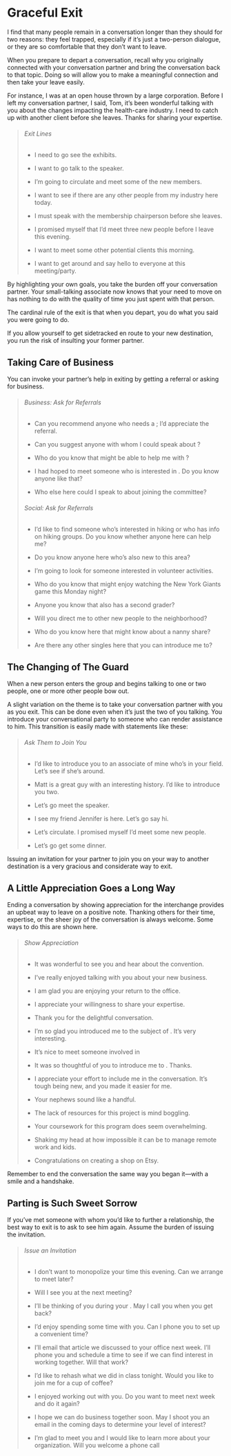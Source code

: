 # Graceful Exit

I find that many people remain in a conversation longer than they should for two reasons: they feel trapped, especially if it’s just a two-person dialogue, or they are so comfortable that they don’t want to leave.

When you prepare to depart a conversation, recall why you originally connected with your conversation partner and bring the conversation back to that topic. Doing so will allow you to make a meaningful connection and then take your leave easily. 

For instance, I was at an open house thrown by a large corporation. Before I left my conversation partner, I said, Tom, it’s been wonderful talking with you about the changes impacting the health-care industry. I need to catch up with another client before she leaves. Thanks for sharing your expertise.

> ###### Exit Lines
> 
> - I need to go see the exhibits.
> 
> - I want to go talk to the speaker.
> 
> - I’m going to circulate and meet some of the new members.
> 
> - I want to see if there are any other people from my industry here today.
> 
> - I must speak with the membership chairperson before she leaves.
> 
> - I promised myself that I’d meet three new people before I leave this evening.
> 
> - I want to meet some other potential clients this morning.
> 
> - I want to get around and say hello to everyone at this meeting/party.

By highlighting your own goals, you take the burden off your conversation partner. Your small-talking associate now knows that your need to move on has nothing to do with the quality of time you just spent with that person.

The cardinal rule of the exit is that when you depart, you do what you said you were going to do.

If you allow yourself to get sidetracked en route to your new destination, you run the risk of insulting your former partner.

## Taking Care of Business

You can invoke your partner’s help in exiting by getting a referral or asking for business.

> ###### Business: Ask for Referrals
> 
> - Can you recommend anyone who needs a ; I’d appreciate the referral.
> 
> - Can you suggest anyone with whom I could speak about ?
> 
> - Who do you know that might be able to help me with ?
> 
> - I had hoped to meet someone who is interested in . Do you know anyone like that?
> 
> - Who else here could I speak to about joining the committee?
> 
> ###### Social: Ask for Referrals
> 
> - I’d like to find someone who’s interested in hiking or who has info on hiking groups. Do you know whether anyone here can help me?
> 
> - Do you know anyone here who’s also new to this area?
> 
> - I’m going to look for someone interested in volunteer activities.
> 
> - Who do you know that might enjoy watching the New York Giants game this Monday night?
> 
> - Anyone you know that also has a second grader?
> 
> - Will you direct me to other new people to the neighborhood?
> 
> - Who do you know here that might know about a nanny share?
> 
> - Are there any other singles here that you can introduce me to?

## The Changing of The Guard

When a new person enters the group and begins talking to one or two people, one or more other people bow out.

A slight variation on the theme is to take your conversation partner with you as you exit. This can be done even when it’s just the two of you talking. You introduce your conversational party to someone who can render assistance to him. This transition is easily made with statements like these:

> ###### Ask Them to Join You
> 
> - I’d like to introduce you to an associate of mine who’s in your field. Let’s see if she’s around.
> 
> - Matt is a great guy with an interesting history. I’d like to introduce you two.
> 
> - Let’s go meet the speaker.
> 
> - I see my friend Jennifer is here. Let’s go say hi.
> 
> - Let’s circulate. I promised myself I’d meet some new people.
> 
> - Let’s go get some dinner.

Issuing an invitation for your partner to join you on your way to another destination is a very gracious and considerate way to exit.

## A Little Appreciation Goes a Long Way

Ending a conversation by showing appreciation for the interchange provides an upbeat way to leave on a positive note. Thanking others for their time, expertise, or the sheer joy of the conversation is always welcome. Some ways to do this are shown here.

> ###### Show Appreciation
> 
> - It was wonderful to see you and hear about the convention.
> 
> - I’ve really enjoyed talking with you about your new business.
> 
> - I am glad you are enjoying your return to the office.
> 
> - I appreciate your willingness to share your expertise.
> 
> - Thank you for the delightful conversation.
> 
> - I’m so glad you introduced me to the subject of . It’s very interesting.
> 
> - It’s nice to meet someone involved in
> 
> - It was so thoughtful of you to introduce me to . Thanks.
> 
> - I appreciate your effort to include me in the conversation. It’s tough being new, and you made it easier for me.
> 
> - Your nephews sound like a handful.
> 
> - The lack of resources for this project is mind boggling.
> 
> - Your coursework for this program does seem overwhelming.
> 
> - Shaking my head at how impossible it can be to manage remote work and kids.
> 
> - Congratulations on creating a shop on Etsy.

Remember to end the conversation the same way you began it—with a smile and a handshake.

## Parting is Such Sweet Sorrow

If you’ve met someone with whom you’d like to further a relationship, the best way to exit is to ask to see him again. Assume the burden of issuing the invitation.

> ###### Issue an Invitation
> 
> - I don’t want to monopolize your time this evening. Can we arrange to meet later?
> 
> - Will I see you at the next meeting?
> 
> - I’ll be thinking of you during your . May I call you when you get back?
> 
> - I’d enjoy spending some time with you. Can I phone you to set up a convenient time?
> 
> - I’ll email that article we discussed to your office next week. I’ll phone you and schedule a time to see if we can find interest in working together. Will that work?
> 
> - I’d like to rehash what we did in class tonight. Would you like to join me for a cup of coffee?
> 
> - I enjoyed working out with you. Do you want to meet next week and do it again?
> 
> - I hope we can do business together soon. May I shoot you an email in the coming days to determine your level of interest?
> 
> - I’m glad to meet you and I would like to learn more about your organization. Will you welcome a phone call
